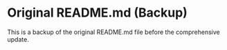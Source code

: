 # Original README.md (Backup)

This is a backup of the original README.md file before the comprehensive update.